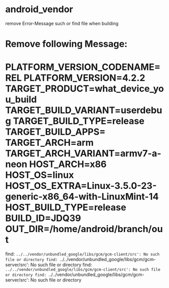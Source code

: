 android_vendor
==============

remove Error-Message such or find file when building

Remove following Message:
============================================
PLATFORM_VERSION_CODENAME=REL
PLATFORM_VERSION=4.2.2
TARGET_PRODUCT=what_device_you_build
TARGET_BUILD_VARIANT=userdebug
TARGET_BUILD_TYPE=release
TARGET_BUILD_APPS=
TARGET_ARCH=arm
TARGET_ARCH_VARIANT=armv7-a-neon
HOST_ARCH=x86
HOST_OS=linux
HOST_OS_EXTRA=Linux-3.5.0-23-generic-x86_64-with-LinuxMint-14
HOST_BUILD_TYPE=release
BUILD_ID=JDQ39
OUT_DIR=/home/android/branch/out
============================================
find: `../../vendor/unbundled_google/libs/gcm/gcm-client/src': No such file or directory
find: `../../vendor/unbundled_google/libs/gcm/gcm-server/src': No such file or directory
find: `../../vendor/unbundled_google/libs/gcm/gcm-client/src': No such file or directory
find: `../../vendor/unbundled_google/libs/gcm/gcm-server/src': No such file or directory
